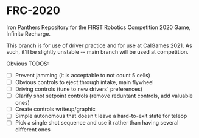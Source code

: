 # FRC-2020
Iron Panthers Repository for the FIRST Robotics Competition 2020 Game, Infinite Recharge.

This branch is for use of driver practice and for use at CalGames 2021. As such, it'll be slightly unstable -- main branch will be used at competition.

Obvious TODOS:
- [ ] Prevent jamming (it is acceptable to not count 5 cells)
- [ ] Obvious controls to eject through intake, main flywheel
- [ ] Driving controls (tune to new drivers' preferences)
- [ ] Clarify shot setpoint controls (remove reduntant controls, add valuable ones)
- [ ] Create controls writeup/graphic
- [ ] Simple autonomous that doesn't leave a hard-to-exit state for teleop
- [ ] Pick a single shot sequence and use it rather than having several different ones
